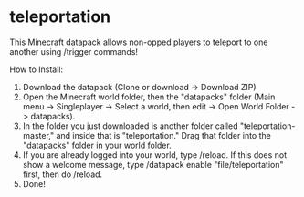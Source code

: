# teleportation
This Minecraft datapack allows non-opped players to teleport to one another using /trigger commands!

How to Install:
1. Download the datapack (Clone or download -> Download ZIP)
2. Open the Minecraft world folder, then the "datapacks" folder (Main menu -> Singleplayer -> Select a world, then edit -> Open World Folder -> datapacks).
3. In the folder you just downloaded is another folder called "teleportation-master," and inside that is "teleportation." Drag that folder into the "datapacks" folder in your world folder.
4. If you are already logged into your world, type /reload. If this does not show a welcome message, type /datapack enable "file/teleportation" first, then do /reload.
5. Done!  

